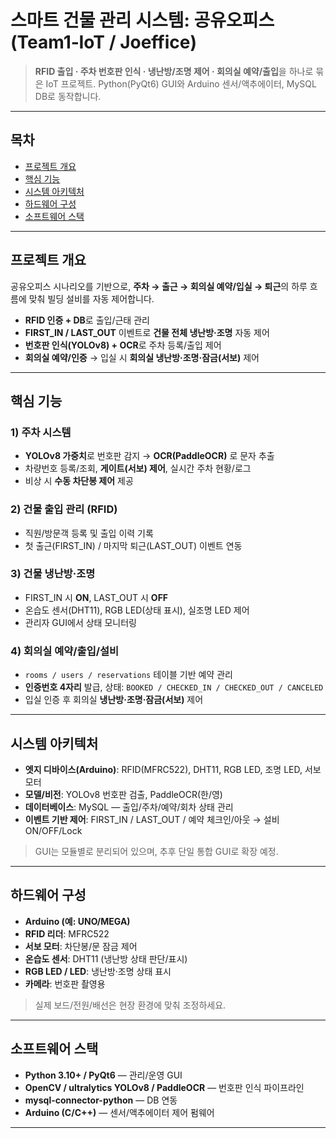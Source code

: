 # 스마트 건물 관리 시스템: 공유오피스 (Team1‑IoT / Joeffice)

> **RFID 출입 · 주차 번호판 인식 · 냉난방/조명 제어 · 회의실 예약/출입**을 하나로 묶은 IoT 프로젝트. Python(PyQt6) GUI와 Arduino 센서/액추에이터, MySQL DB로 동작합니다.


---


## 목차

* [프로젝트 개요](#프로젝트-개요)
* [핵심 기능](#핵심-기능)
* [시스템 아키텍처](#시스템-아키텍처)
* [하드웨어 구성](#하드웨어-구성)
* [소프트웨어 스택](#소프트웨어-스택)

---

## 프로젝트 개요

공유오피스 시나리오를 기반으로, **주차 → 출근 → 회의실 예약/입실 → 퇴근**의 하루 흐름에 맞춰 빌딩 설비를 자동 제어합니다.

* **RFID 인증 + DB**로 출입/근태 관리
* **FIRST\_IN / LAST\_OUT** 이벤트로 **건물 전체 냉난방·조명** 자동 제어
* **번호판 인식(YOLOv8) + OCR**로 주차 등록/출입 제어
* **회의실 예약/인증** → 입실 시 **회의실 냉난방·조명·잠금(서보)** 제어


---

## 핵심 기능

### 1) 주차 시스템

* **YOLOv8 가중치**로 번호판 감지 → **OCR(PaddleOCR)** 로 문자 추출
* 차량번호 등록/조회, **게이트(서보) 제어**, 실시간 주차 현황/로그
* 비상 시 **수동 차단봉 제어** 제공

### 2) 건물 출입 관리 (RFID)

* 직원/방문객 등록 및 출입 이력 기록
* 첫 출근(FIRST\_IN) / 마지막 퇴근(LAST\_OUT) 이벤트 연동

### 3) 건물 냉난방·조명

* FIRST\_IN 시 **ON**, LAST\_OUT 시 **OFF**
* 온습도 센서(DHT11), RGB LED(상태 표시), 실조명 LED 제어
* 관리자 GUI에서 상태 모니터링

### 4) 회의실 예약/출입/설비

* `rooms / users / reservations` 테이블 기반 예약 관리
* **인증번호 4자리** 발급, 상태: `BOOKED / CHECKED_IN / CHECKED_OUT / CANCELED`
* 입실 인증 후 회의실 **냉난방·조명·잠금(서보)** 제어

---

## 시스템 아키텍처

* **엣지 디바이스(Arduino)**: RFID(MFRC522), DHT11, RGB LED, 조명 LED, 서보 모터
* **모델/비전**: YOLOv8 번호판 검출, PaddleOCR(한/영)
* **데이터베이스**: MySQL — 출입/주차/예약/회차 상태 관리
* **이벤트 기반 제어**: FIRST\_IN / LAST\_OUT / 예약 체크인/아웃 → 설비 ON/OFF/Lock

> GUI는 모듈별로 분리되어 있으며, 추후 단일 통합 GUI로 확장 예정.

---

## 하드웨어 구성

* **Arduino (예: UNO/MEGA)**
* **RFID 리더**: MFRC522
* **서보 모터**: 차단봉/문 잠금 제어
* **온습도 센서**: DHT11 (냉난방 상태 판단/표시)
* **RGB LED / LED**: 냉난방·조명 상태 표시
* **카메라**: 번호판 촬영용

> 실제 보드/전원/배선은 현장 환경에 맞춰 조정하세요.

---

## 소프트웨어 스택

* **Python 3.10+ / PyQt6** — 관리/운영 GUI
* **OpenCV / ultralytics YOLOv8 / PaddleOCR** — 번호판 인식 파이프라인
* **mysql-connector-python** — DB 연동
* **Arduino (C/C++)** — 센서/액추에이터 제어 펌웨어

---
